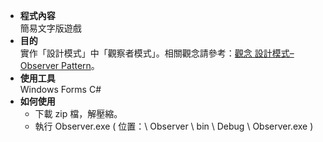 * __程式內容__  
簡易文字版遊戲  
* __目的__  
實作「設計模式」中「觀察者模式」。相關觀念請參考：[觀念 設計模式–Observer Pattern](https://goo.gl/5jBrhj)。
* __使用工具__  
Windows Forms C#
* __如何使用__  
    * 下載 zip 檔，解壓縮。
    * 執行 Observer.exe ( 位置：\ Observer \ bin \ Debug \ Observer.exe )
